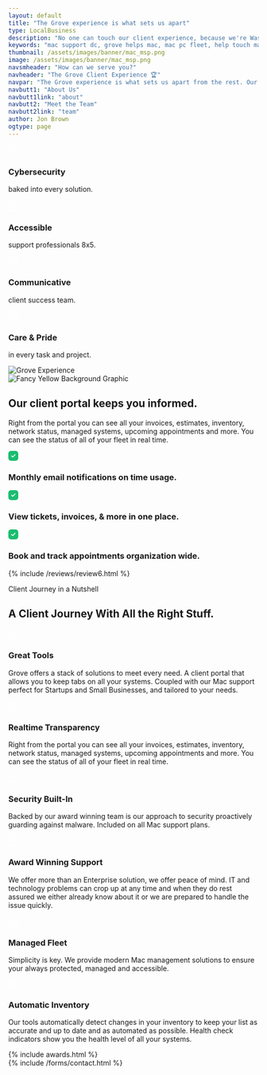 ```yaml
---
layout: default
title: "The Grove experience is what sets us apart"
type: LocalBusiness
description: "No one can touch our client experience, because we're Washington DC's best Mac Support company for Digital Agencies, Creative Professionals & More!" 
keywords: "mac support dc, grove helps mac, mac pc fleet, help touch mac, touch mac support, mac support team, training strategy strategic, grove technologies, training strategic foundation, support documentation monitoring, proactive support offer, support offer proactive, offer proactive support, proactive support provide, support provide routine, infection proactive support, businesses sizes security, security tools asset, management security tools, fleet management security, staff augmentation security, system stability security, award winning security, augmentation security services"
thumbnail: /assets/images/banner/mac_msp.png
image: /assets/images/banner/mac_msp.png
navsmheader: "How can we serve you?"
navheader: "The Grove Client Experience 🏆"
navpar: "The Grove experience is what sets us apart from the rest. Our white glove service is for all clients not just the ones with the deepest pockets."
navbutt1: "About Us"
navbutt1link: "about"
navbutt2: "Meet the Team"
navbutt2link: "team"
author: Jon Brown
ogtype: page
---
```


<section class="py-20"><div class="container px-4 mx-auto">
  <div class="flex flex-wrap items-center -mx-4 -mb-8">
	<div class="w-full md:w-1/2 lg:w-1/4 px-4 mb-8 text-center">
	  <span class="flex items-center justify-center w-14 h-14 mb-8 mx-auto bg-teal-400 rounded-full">
		<svg width="18" height="21" viewbox="0 0 18 21" fill="none" xmlns="http://www.w3.org/2000/svg"><path fill-rule="evenodd" clip-rule="evenodd" d="M8.98444 19.606C8.98444 19.606 16.6564 17.283 16.6564 10.879C16.6564 4.474 16.9344 3.974 16.3194 3.358C15.7034 2.742 9.99044 0.75 8.98444 0.75C7.97844 0.75 2.26544 2.742 1.65044 3.358C1.03444 3.974 1.31244 4.474 1.31244 10.879C1.31244 17.283 8.98444 19.606 8.98444 19.606Z" stroke="white" stroke-width="1.5" stroke-linecap="round" stroke-linejoin="round"></path><path d="M6.38586 9.87463L8.27786 11.7696L12.1759 7.86963" stroke="white" stroke-width="1.5" stroke-linecap="round" stroke-linejoin="round"></path></svg></span>
	  <h3 class="mb-4 text-2xl font-semibold font-heading">Cybersecurity</h3>
	  <p class="text-xl text-black">baked into every solution.</p>
	</div>
	<div class="w-full md:w-1/2 lg:w-1/4 px-4 mb-8 text-center">
	  <span class="flex items-center justify-center w-14 h-14 mb-8 mx-auto bg-red-400 rounded-full">
		<svg width="22" height="22" viewbox="0 0 22 22" fill="none" xmlns="http://www.w3.org/2000/svg"><path fill-rule="evenodd" clip-rule="evenodd" d="M18.0714 18.0699C15.0152 21.1263 10.4898 21.7867 6.78642 20.074C6.23971 19.8539 5.79148 19.676 5.36537 19.676C4.17849 19.683 2.70117 20.8339 1.93336 20.067C1.16555 19.2991 2.31726 17.8206 2.31726 16.6266C2.31726 16.2004 2.14642 15.7602 1.92632 15.2124C0.212831 11.5096 0.874109 6.98269 3.93026 3.92721C7.8316 0.0244319 14.17 0.0244322 18.0714 3.9262C21.9797 7.83501 21.9727 14.1681 18.0714 18.0699Z" stroke="white" stroke-width="1.5" stroke-linecap="round" stroke-linejoin="round"></path><path d="M14.9393 11.413H14.9483" stroke="white" stroke-width="2" stroke-linecap="round" stroke-linejoin="round"></path><path d="M10.9304 11.413H10.9394" stroke="white" stroke-width="2" stroke-linecap="round" stroke-linejoin="round"></path><path d="M6.9214 11.413H6.9304" stroke="white" stroke-width="2" stroke-linecap="round" stroke-linejoin="round"></path></svg></span>
	  <h3 class="mb-4 text-2xl font-semibold font-heading">Accessible</h3>
	  <p class="text-xl text-black">support professionals 8x5.</p>
	</div>
	<div class="w-full md:w-1/2 lg:w-1/4 px-4 mb-8 text-center">
	  <span class="flex items-center justify-center w-14 h-14 mb-8 mx-auto bg-yellow-400 rounded-full">
		<svg width="20" height="20" viewbox="0 0 20 20" fill="none" xmlns="http://www.w3.org/2000/svg"><path d="M13.8325 6.17463L8.10904 11.9592L1.59944 7.88767C0.66675 7.30414 0.860765 5.88744 1.91572 5.57893L17.3712 1.05277C18.3373 0.769629 19.2326 1.67283 18.9456 2.642L14.3731 18.0868C14.0598 19.1432 12.6512 19.332 12.0732 18.3953L8.10601 11.9602" stroke="white" stroke-width="1.5" stroke-linecap="round" stroke-linejoin="round"></path></svg></span>
	  <h3 class="mb-4 text-2xl font-semibold font-heading">Communicative</h3>
	  <p class="text-xl text-black">client success team.</p>
	</div>
	<div class="w-full md:w-1/2 lg:w-1/4 px-4 mb-8 text-center">
	  <span class="flex items-center justify-center w-14 h-14 mb-8 mx-auto bg-red-400 rounded-full">
		<svg width="22" height="20" viewbox="0 0 22 20" fill="none" xmlns="http://www.w3.org/2000/svg"><path fill-rule="evenodd" clip-rule="evenodd" d="M1.87187 9.59832C0.798865 6.24832 2.05287 2.41932 5.56987 1.28632C7.41987 0.689322 9.46187 1.04132 10.9999 2.19832C12.4549 1.07332 14.5719 0.693322 16.4199 1.28632C19.9369 2.41932 21.1989 6.24832 20.1269 9.59832C18.4569 14.9083 10.9999 18.9983 10.9999 18.9983C10.9999 18.9983 3.59787 14.9703 1.87187 9.59832Z" stroke="white" stroke-width="1.5" stroke-linecap="round" stroke-linejoin="round"></path><path d="M15 4.70001C16.07 5.04601 16.826 6.00101 16.917 7.12201" stroke="white" stroke-width="1.5" stroke-linecap="round" stroke-linejoin="round"></path></svg></span>
	  <h3 class="mb-4 text-2xl font-semibold font-heading">Care &amp; Pride</h3>
	  <p class="text-xl text-black">in every task and project.</p>
	</div>
  </div>
</div>
</section>

<section class="relative pb-20 lg:py-20 border-t border-b"><img class="lg:absolute lg:top-0 lg:left-0 h-full w-full lg:w-5/12 mb-12 lg:mb-0 object-cover" src="{{ site.site_url }}/assets/images/services/experience/priscilla-du-preez-NjirplnVra8-unsplash.jpg" alt="Grove Experience"><div class="container px-4 mx-auto">
  <div class="w-full lg:w-7/12 lg:ml-auto">
	<img class="hidden xl:block xl:absolute ml-auto top-0 right-0 xl:mt-64" src="{{ site.site_url }}/assets/zeus-assets/icons/dots/yellow-dot-right-shield.svg" alt="Fancy Yellow Background Graphic"><div class="max-w-md lg:ml-20">
	  <h2 class="mb-6 lg:mb-10 text-4xl font-semibold font-heading">Our client portal keeps you informed.</h2>
	  <p class="mb-6 lg:mb-10 text-xl text-gray-500">Right from the portal you can see all your invoices, estimates, inventory, network status, managed systems, upcoming appointments and more. You can see the status of all of your fleet in real time.</p>
	  <div class="mb-10 border rounded-lg">
		<div class="flex p-4 border-b">
		  <svg class="mr-4 mt-1" width="20" height="20" viewbox="0 0 20 20" fill="none" xmlns="http://www.w3.org/2000/svg"><path fill-rule="evenodd" clip-rule="evenodd" d="M5.67 0H14.34C17.73 0 20 2.38 20 5.92V14.091C20 17.62 17.73 20 14.34 20H5.67C2.28 20 0 17.62 0 14.091V5.92C0 2.38 2.28 0 5.67 0ZM9.43 12.99L14.18 8.24C14.52 7.9 14.52 7.35 14.18 7C13.84 6.66 13.28 6.66 12.94 7L8.81 11.13L7.06 9.38C6.72 9.04 6.16 9.04 5.82 9.38C5.48 9.72 5.48 10.27 5.82 10.62L8.2 12.99C8.37 13.16 8.59 13.24 8.81 13.24C9.04 13.24 9.26 13.16 9.43 12.99Z" fill="#1abd6f"></path></svg><h3 class="font-semibold font-heading">Monthly email notifications on time usage.</h3>
		</div>
		<div class="flex p-4 border-b">
		  <svg class="mr-4 mt-1" width="20" height="20" viewbox="0 0 20 20" fill="none" xmlns="http://www.w3.org/2000/svg"><path fill-rule="evenodd" clip-rule="evenodd" d="M5.67 0H14.34C17.73 0 20 2.38 20 5.92V14.091C20 17.62 17.73 20 14.34 20H5.67C2.28 20 0 17.62 0 14.091V5.92C0 2.38 2.28 0 5.67 0ZM9.43 12.99L14.18 8.24C14.52 7.9 14.52 7.35 14.18 7C13.84 6.66 13.28 6.66 12.94 7L8.81 11.13L7.06 9.38C6.72 9.04 6.16 9.04 5.82 9.38C5.48 9.72 5.48 10.27 5.82 10.62L8.2 12.99C8.37 13.16 8.59 13.24 8.81 13.24C9.04 13.24 9.26 13.16 9.43 12.99Z" fill="#1abd6f"></path></svg><h3 class="font-semibold font-heading">View tickets, invoices, &amp; more  in one place.</h3>
		</div>
		<div class="flex p-4">
		  <svg class="mr-4 mt-1" width="20" height="20" viewbox="0 0 20 20" fill="none" xmlns="http://www.w3.org/2000/svg"><path fill-rule="evenodd" clip-rule="evenodd" d="M5.67 0H14.34C17.73 0 20 2.38 20 5.92V14.091C20 17.62 17.73 20 14.34 20H5.67C2.28 20 0 17.62 0 14.091V5.92C0 2.38 2.28 0 5.67 0ZM9.43 12.99L14.18 8.24C14.52 7.9 14.52 7.35 14.18 7C13.84 6.66 13.28 6.66 12.94 7L8.81 11.13L7.06 9.38C6.72 9.04 6.16 9.04 5.82 9.38C5.48 9.72 5.48 10.27 5.82 10.62L8.2 12.99C8.37 13.16 8.59 13.24 8.81 13.24C9.04 13.24 9.26 13.16 9.43 12.99Z" fill="#1abd6f"></path></svg><h3 class="font-semibold font-heading">Book and track appointments organization wide.</h3>
		</div>
	  </div>
	</div>
  </div>
</div>
</section>

{% include /reviews/review6.html %}

<section class="py-20 border-t border-b"><div class="container mx-auto px-4 -mb-60 lg:mb-0 md:mb-0">
<div class="max-w-3xl mx-auto mb-12 lg:mb-16 text-center">
	<span class="text-xs font-semibold text-green-500">Client Journey in a Nutshell</span>
	<h2 class="mt-8 mb-10 text-4xl font-heading">A Client Journey With All the Right Stuff.</h2>
  </div>
  <div class="flex flex-wrap -mx-3">
	<div class="w-full md:w-1/2 lg:w-1/3 px-3 mb-6">
	  <div class="p-6 md:p-8 h-full border rounded-lg">
		<span class="flex-shrink-0 flex items-center justify-center w-16 h-16 mb-8 md:mb-12 bg-teal-400 rounded-full">
		  <svg width="18" height="21" viewbox="0 0 18 21" fill="none" xmlns="http://www.w3.org/2000/svg"><path fill-rule="evenodd" clip-rule="evenodd" d="M8.98457 19.606C8.98457 19.606 16.6566 17.283 16.6566 10.879C16.6566 4.474 16.9346 3.974 16.3196 3.358C15.7036 2.742 9.99057 0.75 8.98457 0.75C7.97857 0.75 2.26557 2.742 1.65057 3.358C1.03457 3.974 1.31257 4.474 1.31257 10.879C1.31257 17.283 8.98457 19.606 8.98457 19.606Z" stroke="white" stroke-width="1.5" stroke-linecap="round" stroke-linejoin="round"></path><path d="M6.38599 9.87463L8.27799 11.7696L12.176 7.86963" stroke="white" stroke-width="1.5" stroke-linecap="round" stroke-linejoin="round"></path></svg></span>
		<div>
		  <h3 class="mb-4 text-2xl font-semibold font-heading">Great Tools</h3>
		  <p class="text-base text-gray-500">Grove offers a stack of solutions to meet every need. A client portal that allows you to keep tabs on all your systems. Coupled with our Mac support perfect for Startups and Small Businesses, and tailored to your needs.</p>
		</div>
	  </div>
	</div>
	<div class="w-full md:w-1/2 lg:w-1/3 px-3 mb-6">
	  <div class="p-6 md:p-8 h-full border rounded-lg">
		<span class="flex-shrink-0 flex items-center justify-center w-16 h-16 mb-8 md:mb-12 bg-blue-400 rounded-full">
		  <svg width="20" height="20" viewbox="0 0 20 20" fill="none" xmlns="http://www.w3.org/2000/svg"><path fill-rule="evenodd" clip-rule="evenodd" d="M10 0.750122C15.108 0.750122 19.25 4.89112 19.25 10.0001C19.25 15.1081 15.108 19.2501 10 19.2501C4.891 19.2501 0.75 15.1081 0.75 10.0001C0.75 4.89112 4.891 0.750122 10 0.750122Z" stroke="white" stroke-width="1.5" stroke-linecap="round" stroke-linejoin="round"></path><path d="M9.99512 6.20422V10.6232" stroke="white" stroke-width="1.5" stroke-linecap="round" stroke-linejoin="round"></path><path d="M9.995 13.7961H10.005" stroke="white" stroke-width="2" stroke-linecap="round" stroke-linejoin="round"></path></svg></span>
		<div>
		  <h3 class="mb-4 text-2xl font-semibold font-heading">Realtime Transparency</h3>
		  <p class="text-base text-gray-500">Right from the portal you can see all your invoices, estimates, inventory, network status, managed systems, upcoming appointments and more. You can see the status of all of your fleet in real time.</p>
		</div>
	  </div>
	</div>
	<div class="w-full md:w-1/2 lg:w-1/3 px-3 mb-6">
	  <div class="p-6 md:p-8 h-full border rounded-lg">
		<span class="flex-shrink-0 flex items-center justify-center w-16 h-16 mb-8 md:mb-12 bg-red-400 rounded-full">
		  <svg width="18" height="20" viewbox="0 0 18 20" fill="none" xmlns="http://www.w3.org/2000/svg"><path d="M13.4235 7.4478V5.3008C13.4235 2.7878 11.3855 0.7498 8.87249 0.7498C6.35949 0.7388 4.31349 2.7668 4.30249 5.2808V5.3008V7.4478" stroke="white" stroke-width="1.5" stroke-linecap="round" stroke-linejoin="round"></path><path fill-rule="evenodd" clip-rule="evenodd" d="M12.6832 19.2496H5.04224C2.94824 19.2496 1.25024 17.5526 1.25024 15.4576V11.1686C1.25024 9.07359 2.94824 7.37659 5.04224 7.37659H12.6832C14.7772 7.37659 16.4752 9.07359 16.4752 11.1686V15.4576C16.4752 17.5526 14.7772 19.2496 12.6832 19.2496Z" stroke="white" stroke-width="1.5" stroke-linecap="round" stroke-linejoin="round"></path><path d="M8.86304 12.2028V14.4238" stroke="white" stroke-width="1.5" stroke-linecap="round" stroke-linejoin="round"></path></svg></span>
		<div>
		  <h3 class="mb-4 text-2xl font-semibold font-heading">Security Built-In</h3>
		  <p class="text-base text-gray-500">Backed by our award winning team is our approach to security proactively guarding against malware. Included on all Mac support plans.</p>
		</div>
	  </div>
	</div>
	<div class="w-full md:w-1/2 lg:w-1/3 px-3 mb-6 lg:mb-0">
	  <div class="p-6 md:p-8 h-full border rounded-lg">
		<span class="flex-shrink-0 flex items-center justify-center w-16 h-16 mb-8 md:mb-12 bg-orange-400 rounded-full">
		  <svg width="22" height="20" viewbox="0 0 22 20" fill="none" xmlns="http://www.w3.org/2000/svg"><path d="M16.9026 6.8512L12.4593 10.4642C11.6198 11.1302 10.4387 11.1302 9.59919 10.4642L5.11841 6.8512" stroke="white" stroke-width="1.5" stroke-linecap="round" stroke-linejoin="round"></path><path fill-rule="evenodd" clip-rule="evenodd" d="M15.9089 19C18.9502 19.0084 21 16.5095 21 13.4384V6.57001C21 3.49883 18.9502 1 15.9089 1H6.09114C3.04979 1 1 3.49883 1 6.57001V13.4384C1 16.5095 3.04979 19.0084 6.09114 19H15.9089Z" stroke="white" stroke-width="1.5" stroke-linecap="round" stroke-linejoin="round"></path></svg></span>
		<div>
		  <h3 class="mb-4 text-2xl font-semibold font-heading">Award Winning Support</h3>
		  <p class="text-base text-gray-500">We offer more than an Enterprise solution, we offer peace of mind. IT and technology problems can crop up at any time and when they do rest assured we either already know about it or we are prepared to handle the issue quickly. </p>
		</div>
	  </div>
	</div>
	<div class="w-full md:w-1/2 lg:w-1/3 px-3 mb-6 lg:mb-0">
	  <div class="p-6 md:p-8 h-full border rounded-lg">
		<span class="flex-shrink-0 flex items-center justify-center w-16 h-16 mb-8 md:mb-12 bg-yellow-400 rounded-full">
		  <svg width="24" height="20" viewbox="0 0 24 20" fill="none" xmlns="http://www.w3.org/2000/svg"><path d="M22.5 10.8055H1.5" stroke="white" stroke-width="1.5" stroke-linecap="round" stroke-linejoin="round"></path><path d="M20.6299 6.5951V5.0821C20.6299 3.0211 18.9589 1.3501 16.8969 1.3501H15.6919" stroke="white" stroke-width="1.5" stroke-linecap="round" stroke-linejoin="round"></path><path d="M3.37012 6.5951V5.0821C3.37012 3.0211 5.04112 1.3501 7.10312 1.3501H8.33912" stroke="white" stroke-width="1.5" stroke-linecap="round" stroke-linejoin="round"></path><path d="M20.6299 10.8046V14.8786C20.6299 16.9406 18.9589 18.6116 16.8969 18.6116H15.6919" stroke="white" stroke-width="1.5" stroke-linecap="round" stroke-linejoin="round"></path><path d="M3.37012 10.8046V14.8786C3.37012 16.9406 5.04112 18.6116 7.10312 18.6116H8.33912" stroke="white" stroke-width="1.5" stroke-linecap="round" stroke-linejoin="round"></path></svg></span>
		<div>
		  <h3 class="mb-4 text-2xl font-semibold font-heading">Managed Fleet</h3>
		  <p class="text-base text-gray-500">Simplicity is key. We provide modern Mac management solutions to ensure your always protected, managed and accessible.</p>
		</div>
	  </div>
	</div>
	<div class="w-full md:w-1/2 lg:w-1/3 px-3 mb-6 lg:mb-0">
	  <div class="p-6 md:p-8 h-full border rounded-lg">
		<span class="flex-shrink-0 flex items-center justify-center w-16 h-16 mb-8 md:mb-12 bg-gray-900 rounded-full">
		  <svg width="22" height="18" viewbox="0 0 22 18" fill="none" xmlns="http://www.w3.org/2000/svg"><path d="M16.8877 7.89673C18.2827 7.70073 19.3567 6.50473 19.3597 5.05573C19.3597 3.62773 18.3187 2.44373 16.9537 2.21973" stroke="white" stroke-width="1.5" stroke-linecap="round" stroke-linejoin="round"></path><path d="M18.7285 11.2502C20.0795 11.4522 21.0225 11.9252 21.0225 12.9002C21.0225 13.5712 20.5785 14.0072 19.8605 14.2812" stroke="white" stroke-width="1.5" stroke-linecap="round" stroke-linejoin="round"></path><path fill-rule="evenodd" clip-rule="evenodd" d="M10.8867 11.6638C7.67273 11.6638 4.92773 12.1508 4.92773 14.0958C4.92773 16.0398 7.65573 16.5408 10.8867 16.5408C14.1007 16.5408 16.8447 16.0588 16.8447 14.1128C16.8447 12.1668 14.1177 11.6638 10.8867 11.6638Z" stroke="white" stroke-width="1.5" stroke-linecap="round" stroke-linejoin="round"></path><path fill-rule="evenodd" clip-rule="evenodd" d="M10.8869 8.88788C12.9959 8.88788 14.7059 7.17888 14.7059 5.06888C14.7059 2.95988 12.9959 1.24988 10.8869 1.24988C8.7779 1.24988 7.0679 2.95988 7.0679 5.06888C7.0599 7.17088 8.7569 8.88088 10.8589 8.88788H10.8869Z" stroke="white" stroke-width="1.5" stroke-linecap="round" stroke-linejoin="round"></path><path d="M4.88484 7.89673C3.48884 7.70073 2.41584 6.50473 2.41284 5.05573C2.41284 3.62773 3.45384 2.44373 4.81884 2.21973" stroke="white" stroke-width="1.5" stroke-linecap="round" stroke-linejoin="round"></path><path d="M3.044 11.2502C1.693 11.4522 0.75 11.9252 0.75 12.9002C0.75 13.5712 1.194 14.0072 1.912 14.2812" stroke="white" stroke-width="1.5" stroke-linecap="round" stroke-linejoin="round"></path></svg></span>
		<div>
		  <h3 class="mb-4 text-2xl font-semibold font-heading">Automatic Inventory</h3>
		  <p class="text-base text-gray-500">Our tools automatically detect changes in your inventory to keep your list as accurate and up to date and as automated as possible. Health check indicators show you the health level of all your systems.</p>
		</div>
	  </div>
	</div>
  </div>
</div>
</section>


{% include awards.html %}  
{% include /forms/contact.html %}